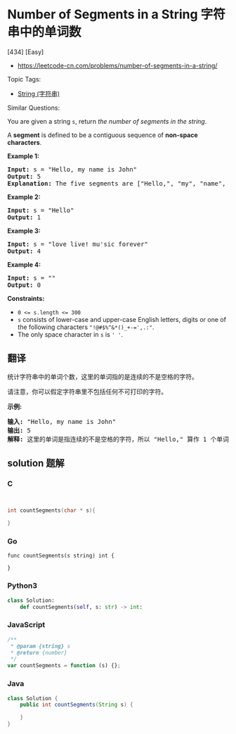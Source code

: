 # Number of Segments in a String 字符串中的单词数

[434] [Easy]

- https://leetcode-cn.com/problems/number-of-segments-in-a-string/

Topic Tags:

- [String (字符串)](https://leetcode-cn.com/tag/string/)

Similar Questions:

You are given a string `s`, return _the number of segments in the string_.

A **segment** is defined to be a contiguous sequence of **non-space characters**.

**Example 1:**

<pre><strong>Input:</strong> s = "Hello, my name is John"
<strong>Output:</strong> 5
<strong>Explanation:</strong> The five segments are ["Hello,", "my", "name", "is", "John"]
</pre>

**Example 2:**

<pre><strong>Input:</strong> s = "Hello"
<strong>Output:</strong> 1
</pre>

**Example 3:**

<pre><strong>Input:</strong> s = "love live! mu'sic forever"
<strong>Output:</strong> 4
</pre>

**Example 4:**

<pre><strong>Input:</strong> s = ""
<strong>Output:</strong> 0
</pre>

**Constraints:**

- `0 <= s.length <= 300`
- `s` consists of lower-case and upper-case English letters, digits or one of the following characters `"!@#$%^&*()_+-=',.:"`.
- The only space character in `s` is `' '`.

## 翻译

统计字符串中的单词个数，这里的单词指的是连续的不是空格的字符。

请注意，你可以假定字符串里不包括任何不可打印的字符。

**示例:**

<pre><strong>输入:</strong> "Hello, my name is John"
<strong>输出:</strong> 5
<strong>解释: </strong>这里的单词是指连续的不是空格的字符，所以 "Hello," 算作 1 个单词。
</pre>

## solution 题解

### C

```c


int countSegments(char * s){

}
```

### Go

```golang
func countSegments(s string) int {

}
```

### Python3

```python
class Solution:
    def countSegments(self, s: str) -> int:
```

### JavaScript

```javascript
/**
 * @param {string} s
 * @return {number}
 */
var countSegments = function (s) {};
```

### Java

```java
class Solution {
    public int countSegments(String s) {

    }
}
```
